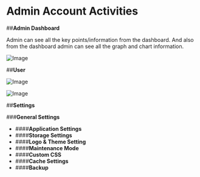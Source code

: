 # Admin Account Activities

##**Admin Dashboard**

Admin can see all the key points/information from the dashboard. And also from the dashboard admin can see all the graph and chart information.

![Image](/images/Admin/1.png)

##**User**

![Image](/images/Admin/1qq.png)

![Image](/images/Admin/1q.png)

##**Settings**

###**General Settings**

- ####**Application Settings**
- ####**Storage Settings**
- ####**Logo & Theme Setting**
- ####**Maintenance Mode**
- ####**Custom CSS**
- ####**Cache Settings**
- ####**Backup**

